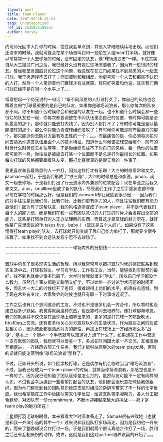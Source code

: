 ```yaml
---
 layout: post
 title: Team Player
 date: 2007-04-16 22:54
 tags: Uncategorized
 ref_id: 1536955198635
 author: teryoy
---
```

约班师兄回中大打球的时候，往往我会早点到，其他人才陆陆续续地出现。而他们还没来的时候，我就可能会在某个场被叫到和一些陌生人组team打半场，就好像以前常常一个人去球场的时候，没有固定的队友，像“球场流浪者”一样。不过其实自从大三搬过广州之后，我已经好久没有做过球场流浪者了，因为有一班很好的球友。曾经和堂哥国威讨论过这个问题，我说现在在江门如果找不到熟悉的人一起去打球，我宁愿选择不去打了；而国威则和我相反，他更喜欢一个人去和那些不认识的人打，然后一个人带领着他们赢球才有成就感。我只好笑着和他说，其实我们俩打球已经不是在同一个水平上了。。。

常常想起一个师兄说的一句话：“跟不同风格的人打球打久了，你自己的风格也会跟着变的”打球最重要的是自己的队友，如果你是球场流浪者，那么你每次的队友都不同，你不知道什么时候你会和很强的队友在一起，也不知道什么时候会和一些很烂的队友在一起，你每次都要调整在不同队伍里面自己的位置，有时你可能是全队最高的那个，那你就只能去打内线了，因为别人都打不了；有时你可能是全队最能控球的那个，那么你只能负责控球组织进攻了；有时候你可能是防守最卖力的那个，那只能派你去防对方最有攻击性的一个；。。。而最痛苦的是，你必须每次花时间去熟悉你这支队伍里面个人的技术特征，知道什么时候该把球交给哪个，防守的时候什么时候该去补位等等，于是你始终形成不了你自己的风格，每一场你的位置都可能不一样，你往往是被逼去打某一个位置而不是总是打你最擅长的位置。如果每次打球的风格都要跟着队友变，那打比赛就真的是很无奈的一件事了。

我更喜欢和我最熟悉的人一齐打，因为这样打才有乐趣！大三的时候常常和文文，jiaomao一起打，于是我们形成了“铁三角”；大四的时候总是和李锐，juhon，尚文一起去球场，于是我们打出了行云流水内外兼顾的进攻配合；现在毕业之后我又和文文，alps，smallbee组成了新的队伍，尽管我们工作了之后手感状态都不像以前在学校的时候那么好，但是我们的teamwork却让我感到很骄傲－－因为我们的对手往往是比我们高，比我们壮，比我们更有体力的人，而且往往我们都有能力赢他们！因为有了这帮队友，我的风格逐渐变成了team
player，并不是代表我们每个人的能力弱，而是我们在和一些有团队意识的人打球的时候才会发挥出全部的能力，这些是打惯单打的人无办法理解的东西，而且这才是篮球的魅力所在，就好像某广告里面说的“It
takes five，baby！（篮球是五个人的）”。如果没有了这些懂得打team
play的队友，去打球就只能变成了靠自己能力单打了，那就要少很多乐趣了，如果找不到合适队友我宁愿不去球场了。

－－－－－－－－－－－－－－－－球场内外的分割线－－－－－－－－－－－－－－－－－－－－－－－－－

篮球中包含了很多现实生活的哲理，所以我常常可以把打篮球时候的感悟联系到现实生活中去。打球有球友，学习有学友，工作有工友，当然，能够找到有默契的最好，找不到也就会少很多乐趣了。大学时候我就很少“学友”，所以自己学习都没什么毅力，虽然几个室友都是又聪明又好学，不过始终一齐讨论学术问题的时间不多，而且大一大二的时候拉开了差距，很难跟得上他们的水平，的确有点遗憾。到了现在术业有专攻，大家聚会的时候也就只有聊一下时事或近况了。

工作之后也有几个志同道合的工友，不过也不是很多机会一齐合作，所以暂时也没建立起多少默契。我觉得默契这种东西，也是靠时间去培养的。像打球那帮球友，我们的默契并不仅仅是在篮球场上培养出来的，更多的是打完球一齐吃饭吹水，bbs和qq上交流，还有更多地关心对方篮球以外的生活状况，作为朋友之间的友谊互相关心，因为彼此都很熟悉对方的脾性，再加上在球场上一齐经历那么多“战役”，基本上一个眼神一个手势就可以知道对方想干什么了。如果想在工作中营造一支有默契的团队，我想就可以借鉴一下，多点花时间跟大家一齐交流，互相激励互相促进，一齐经历各项工作任务，我们才能够往高层次的team
play发展，否则的话就只能沦落到像“球场流浪者”那样了。

不过，正如开头所说，如今回学校打球，还是偶尔有机会临时当当“球场流浪者”，不过，当我已经成为一个team
player的时候，就算当球场流浪者，那感觉也是不一样的了。因为我已经知道了团队篮球是怎么打的，虽然队友可能不一定有同样的认识，不过也会幸运遇到一些希望打配合的队友，他们都会很乐意把球给我做组织，因为他们察觉到我的团队意识给这支临时组成的杂牌军带来了不一样的化学反应。我也希望能在工作中给团队带来化学反应，给这支队带来凝聚力，各人分工配合默契，对团队有一份commitment，不断地迎接越来越大的挑战－－那才是team
play的魅力所在！

上星期打羽毛球的时候，本来看看大钟时间准备走了，Samuel很有兴致地（也就是和我一齐演小品的其中一个）过来说和我组队打多场再走，因为是我约他一齐来的，而来了整晚却没合作打过一场，于是我们就两个很认真地合作打了一场，胜利之后还有互相庆祝的动作，或许，这就是我们这对partner培养默契的开始了。。。

